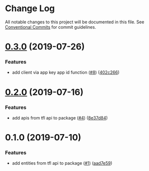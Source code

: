 # Change Log

All notable changes to this project will be documented in this file.
See [Conventional Commits](https://conventionalcommits.org) for commit guidelines.

<a name="0.3.0"></a>
# [0.3.0](https://github.com/tnc1997/dart-tfl-api-client/compare/v0.2.0...v0.3.0) (2019-07-26)


### Features

* add client via app key app id function ([#8](https://github.com/tnc1997/dart-tfl-api-client/issues/8)) ([402c266](https://github.com/tnc1997/dart-tfl-api-client/commit/402c266))



<a name="0.2.0"></a>
# [0.2.0](https://github.com/tnc1997/dart-tfl-api-client/compare/v0.1.0...v0.2.0) (2019-07-16)


### Features

* add apis from tfl api to package ([#4](https://github.com/tnc1997/dart-tfl-api-client/issues/4)) ([8e37d84](https://github.com/tnc1997/dart-tfl-api-client/commit/8e37d84))



<a name="0.1.0"></a>
# 0.1.0 (2019-07-10)


### Features

* add entities from tfl api to package ([#1](https://github.com/tnc1997/dart-tfl-api-client/issues/1)) ([aad7e59](https://github.com/tnc1997/dart-tfl-api-client/commit/aad7e59))
